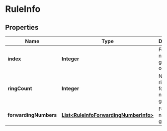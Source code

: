 
# RuleInfo

## Properties
Name | Type | Description | Notes
------------ | ------------- | ------------- | -------------
**index** | **Integer** | Forwarding number (or group) ordinal |  [optional]
**ringCount** | **Integer** | Number of rings for a forwarding number (or group) |  [optional]
**forwardingNumbers** | [**List&lt;RuleInfoForwardingNumberInfo&gt;**](RuleInfoForwardingNumberInfo.md) | Forwarding number (or group) data |  [optional]



